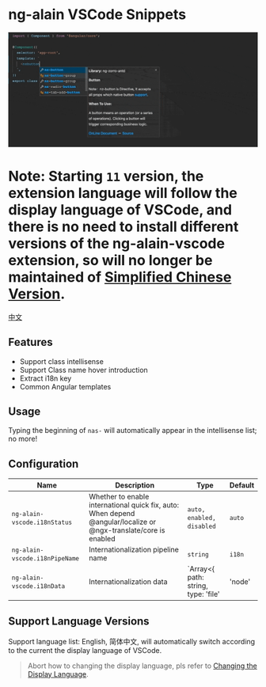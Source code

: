 # ng-alain VSCode Snippets

![Plugin in action](help.gif)

# Note: Starting `11` version, the extension language will follow the display language of VSCode, and there is no need to install different versions of the ng-alain-vscode extension, so will no longer be maintained of [Simplified Chinese Version](https://marketplace.visualstudio.com/items?itemName=cipchk.ng-alain-vscode-zh-CN).

[中文](README.zh-CN.md)

## Features

- Support class intellisense
- Support Class name hover introduction
- Extract i18n key
- Common Angular templates

## Usage

Typing the beginning of `nas-` will automatically appear in the intellisense list; no more!

## Configuration

| Name | Description | Type | Default |
|------|-------------|------|---------|
| `ng-alain-vscode.i18nStatus` | Whether to enable international quick fix, auto: When depend @angular/localize or @ngx-translate/core is enabled | `auto, enabled, disabled` | `auto` |
| `ng-alain-vscode.i18nPipeName` | Internationalization pipeline name | `string` | `i18n` |
| `ng-alain-vscode.i18nData` | Internationalization data | `Array<{ path: string, type: 'file' | 'node' | 'remote'}>` | `[{path: 'src/assets/tmp/i18n/zh-CN.json', type: 'file'}]` |

## Support Language Versions

Support language list: English, 简体中文, will automatically switch according to the current the display language of VSCode.

> Abort how to changing the display language, pls refer to [Changing the Display Language](https://code.visualstudio.com/docs/getstarted/locales#_changing-the-display-language).
